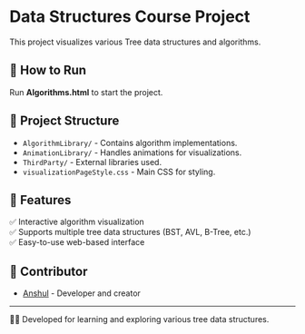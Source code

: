 # Data Structures Course Project

This project visualizes various Tree data structures and algorithms.

## 🚀 How to Run
Run **Algorithms.html** to start the project.

## 📁 Project Structure
- `AlgorithmLibrary/` - Contains algorithm implementations.
- `AnimationLibrary/` - Handles animations for visualizations.
- `ThirdParty/` - External libraries used.
- `visualizationPageStyle.css` - Main CSS for styling.

## 📌 Features
✅ Interactive algorithm visualization  
✅ Supports multiple tree data structures (BST, AVL, B-Tree, etc.)  
✅ Easy-to-use web-based interface  

## 👥 Contributor
- [Anshul](https://github.com/anshul-dying) - Developer and creator
---

👨‍💻 Developed for learning and exploring various tree data structures.

